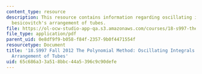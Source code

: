 ```yaml
---
content_type: resource
description: This resource contains information regarding oscillating integrals and
  besicovitch's arrangement of tubes.
file: https://ol-ocw-studio-app-qa.s3.amazonaws.com/courses/18-s997-the-polynomial-method-fall-2012/65c686a33a518bbc44a5396c9c90defe_MIT18_S997F12_lec31.pdf
file_type: application/pdf
parent_uid: 0e8df9f9-b058-f84f-2357-9b0f4471554f
resourcetype: Document
title: '18.S997 Fall 2012 The Polynomial Method: Oscillating Integrals and Besicovitch''s
  Arrangement of Tubes'
uid: 65c686a3-3a51-8bbc-44a5-396c9c90defe
---
```

